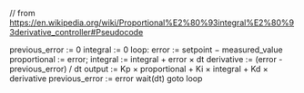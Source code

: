 // from https://en.wikipedia.org/wiki/Proportional%E2%80%93integral%E2%80%93derivative_controller#Pseudocode

previous_error := 0
integral := 0
loop:
   error := setpoint − measured_value
   proportional := error;
   integral := integral + error × dt
   derivative := (error - previous_error) / dt
   output := Kp × proportional + Ki × integral + Kd × derivative
   previous_error := error
   wait(dt)
   goto loop